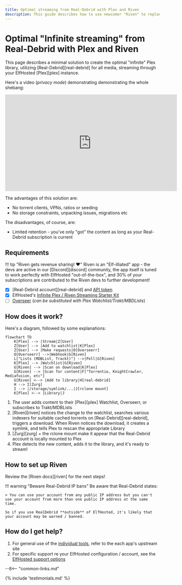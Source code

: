 ```yaml
---
title: Optimal streaming from Real-Debrid with Plex and Riven
description: This guide describes how to use newcomer "Riven" to replace plex_debrid or the Aars as an all-in-one solution for managing your Real-Debrid media collection
---
```

# Optimal "Infinite streaming" from Real-Debrid with Plex and Riven

This page describes a minimal solution to create the optimal "infinite" Plex library, utilizing [Real-Debrid][real-debrid] for all media, streaming through your ElfHosted [Plex][plex] instance.

Here's a video (*privacy mode*) demonstrating demonstrating the whole shebang:

<iframe width="560" height="315" src="https://www.youtube.com/embed/ZHZAEhLuJqk?si=t5HJ5RT8UOfDDuXs" title="YouTube video player" frameborder="0" allow="accelerometer; autoplay; clipboard-write; encrypted-media; gyroscope; picture-in-picture; web-share" referrerpolicy="strict-origin-when-cross-origin" allowfullscreen></iframe>

The advantages of this solution are:

* No torrent clients, VPNs, ratios or seeding
* No storage constraints, unpacking issues, migrations etc

The disadvantages, of course, are:

* Limited retention - you've only "got" the content as long as your Real-Debrid subscription is current

## Requirements

!!! tip "Riven gets revenue sharing! :heart:"
    Riven is an "Elf-illiated" app - the devs are active in our [Discord][discord] community, the app itself is tuned to work perfectly with ElfHosted "out-of-the-box", and 30% of your subscriptions are contributed to the Riven devs to further development!

* [x] [Real-Debrid account][real-debrid] and [API token](https://real-debrid.com/apitoken)
* [x] ElfHosted's [Infinite Plex / Riven Streaming Starter Kit](https://store.elfhosted.com/product/plex-riven-infinite-streaming-starter-kit)
* [ ] [Overseer](https://store.elfhosted.com/product/overseerr) (*can be substituted with Plex Watchlist/Trakt/MBDLists*)

## How does it work?

Here's a diagram, followed by some explanations:

```mermaid
flowchart TD
    K[Plex] --> |Stream|Z[User]
    Z[User] --> |Add to watchlist|K[Plex]
    Z[User] --> |Make requests|O[Overseerr]    
    O[Overseerr] -->|Webhook|G[Riven]
    L["Lists (MDBList, Trackt)"] -->|Poll|G[Riven]    
    K[Plex] --> |Watchlist|G[Riven]
    G[Riven] --> |Scan on download|K[Plex]
    G[Riven] --> |Scan for content|F["Torrentio, KnightCrawler, Mediafusion, etc"]
    G[Riven] <--> |Add to library|H[real-debrid]
    H --> I[Zurg]
    I --> |/storage/symlink/...|J[rclone mount]
    K[Plex] <--> |Library|J
```

1. The user adds content to their [Plex][plex] Watchlist, Overseerr, or subscribes to Trakt/MDBLists
2. [Riven][riven] notices the change to the watchlist, searches various indexers for suitable cached torrents on [Real-Debrid][real-debrid], triggers a download. When Riven notices the download, it creates a symlink, and tells Plex to rescan the appropriate Library
3. [Zurg][zurg] + the rclone mount make it appear that the Real-Debrid account is locally mounted to Plex
4. Plex detects the new content, adds it to the library, and it's ready to stream!

## How to set up Riven

Review the [Riven docs][riven] for the next steps!

!!! warning "Beware Real-Debrid IP bans"
    Be aware that Real-Debrid states:
    
    > You can use your account from any public IP address but you can't use your account from more than one public IP address at the same time.

    So if you use RealDebrid **outside** of ElfHosted, it's likely that your account may be warned / banned.

## How do I get help?

1. For general use of the [individual tools](/apps/), refer to the each app's upstream site
2. For specific support re your ElfHosted configuration / account, see the [ElfHosted support options](/get-help/)

--8<-- "common-links.md"

{% include 'testimonials.md' %}